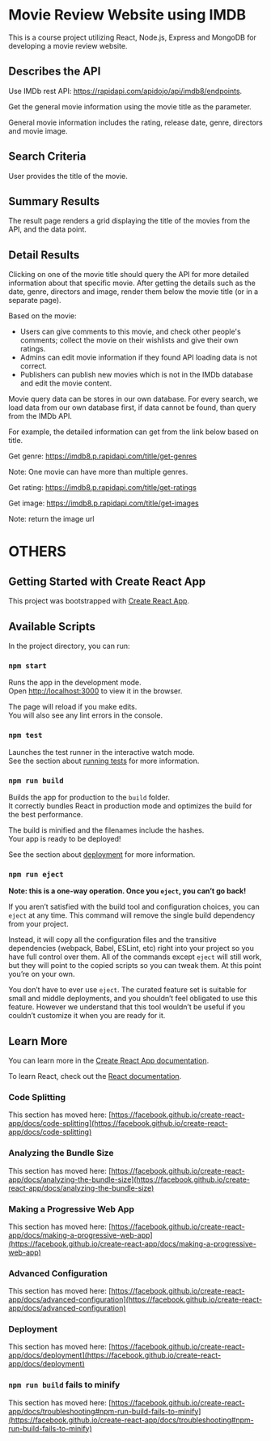 # Movie Review Website using IMDB

This is a course project utilizing React, Node.js, Express and MongoDB for developing a movie review website.

## Describes the API

Use IMDb rest API: https://rapidapi.com/apidojo/api/imdb8/endpoints.

Get the general movie information using the movie title as the parameter.

General movie information includes the rating, release date, genre, directors and movie image.

## Search Criteria

User provides the title of the movie. 

## Summary Results

The result page renders a grid displaying the title of the movies from the API, and the data point.

## Detail Results

Clicking on one of the movie title should query the API for more detailed information about that specific movie.
After getting the details such as the date, genre, directors and image, render them below the movie title (or in a separate page).

Based on the movie: 
- Users can give comments to this movie, and check other people's comments; collect the movie on their wishlists and give their own ratings.
- Admins can edit movie information if they found API loading data is not correct. 
- Publishers can publish new movies which is not in the IMDb database and edit the movie content.

Movie query data can be stores in our own database. For every search, we load data from our own database first, if data cannot be found, than query from the IMDb API.

For example, the detailed information can get from the link below based on title.

Get genre: https://imdb8.p.rapidapi.com/title/get-genres

Note: One movie can have more than multiple genres.

Get rating: https://imdb8.p.rapidapi.com/title/get-ratings

Get image: https://imdb8.p.rapidapi.com/title/get-images

Note: return the image url 



# OTHERS 
## Getting Started with Create React App

This project was bootstrapped with [Create React App](https://github.com/facebook/create-react-app).

## Available Scripts

In the project directory, you can run:

### `npm start`

Runs the app in the development mode.\
Open [http://localhost:3000](http://localhost:3000) to view it in the browser.

The page will reload if you make edits.\
You will also see any lint errors in the console.

### `npm test`

Launches the test runner in the interactive watch mode.\
See the section about [running tests](https://facebook.github.io/create-react-app/docs/running-tests) for more information.

### `npm run build`

Builds the app for production to the `build` folder.\
It correctly bundles React in production mode and optimizes the build for the best performance.

The build is minified and the filenames include the hashes.\
Your app is ready to be deployed!

See the section about [deployment](https://facebook.github.io/create-react-app/docs/deployment) for more information.

### `npm run eject`

**Note: this is a one-way operation. Once you `eject`, you can’t go back!**

If you aren’t satisfied with the build tool and configuration choices, you can `eject` at any time. This command will remove the single build dependency from your project.

Instead, it will copy all the configuration files and the transitive dependencies (webpack, Babel, ESLint, etc) right into your project so you have full control over them. All of the commands except `eject` will still work, but they will point to the copied scripts so you can tweak them. At this point you’re on your own.

You don’t have to ever use `eject`. The curated feature set is suitable for small and middle deployments, and you shouldn’t feel obligated to use this feature. However we understand that this tool wouldn’t be useful if you couldn’t customize it when you are ready for it.

## Learn More

You can learn more in the [Create React App documentation](https://facebook.github.io/create-react-app/docs/getting-started).

To learn React, check out the [React documentation](https://reactjs.org/).

### Code Splitting

This section has moved here: [https://facebook.github.io/create-react-app/docs/code-splitting](https://facebook.github.io/create-react-app/docs/code-splitting)

### Analyzing the Bundle Size

This section has moved here: [https://facebook.github.io/create-react-app/docs/analyzing-the-bundle-size](https://facebook.github.io/create-react-app/docs/analyzing-the-bundle-size)

### Making a Progressive Web App

This section has moved here: [https://facebook.github.io/create-react-app/docs/making-a-progressive-web-app](https://facebook.github.io/create-react-app/docs/making-a-progressive-web-app)

### Advanced Configuration

This section has moved here: [https://facebook.github.io/create-react-app/docs/advanced-configuration](https://facebook.github.io/create-react-app/docs/advanced-configuration)

### Deployment

This section has moved here: [https://facebook.github.io/create-react-app/docs/deployment](https://facebook.github.io/create-react-app/docs/deployment)

### `npm run build` fails to minify

This section has moved here: [https://facebook.github.io/create-react-app/docs/troubleshooting#npm-run-build-fails-to-minify](https://facebook.github.io/create-react-app/docs/troubleshooting#npm-run-build-fails-to-minify)
